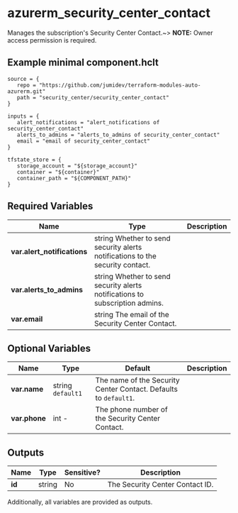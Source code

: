 # azurerm_security_center_contact

Manages the subscription's Security Center Contact.~> **NOTE:** Owner access permission is required.

## Example minimal component.hclt

```hcl
source = {
   repo = "https://github.com/jumidev/terraform-modules-auto-azurerm.git" 
   path = "security_center/security_center_contact" 
}

inputs = {
   alert_notifications = "alert_notifications of security_center_contact" 
   alerts_to_admins = "alerts_to_admins of security_center_contact" 
   email = "email of security_center_contact" 
}

tfstate_store = {
   storage_account = "${storage_account}" 
   container = "${container}" 
   container_path = "${COMPONENT_PATH}" 
}

```

## Required Variables

| Name | Type |  Description |
| ---- | --------- |  ----------- |
| **var.alert_notifications** | string  Whether to send security alerts notifications to the security contact. | 
| **var.alerts_to_admins** | string  Whether to send security alerts notifications to subscription admins. | 
| **var.email** | string  The email of the Security Center Contact. | 

## Optional Variables

| Name | Type |  Default  |  Description |
| ---- | --------- |  ----------- | ----------- |
| **var.name** | string  `default1`  |  The name of the Security Center Contact. Defaults to `default1`. | 
| **var.phone** | int  -  |  The phone number of the Security Center Contact. | 



## Outputs

| Name | Type | Sensitive? | Description |
| ---- | ---- | --------- | --------- |
| **id** | string | No  | The Security Center Contact ID. | 

Additionally, all variables are provided as outputs.
